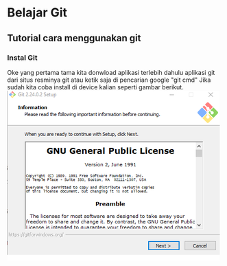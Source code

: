 # Belajar Git
## Tutorial cara menggunakan git

### Instal Git 
Oke yang pertama tama kita donwload aplikasi terlebih dahulu aplikasi git dari situs resminya git atau ketik saja di pencarian google "git cmd" 
Jika sudah kita coba install di device kalian seperti gambar berikut.
![gambar](ss/1.png)
